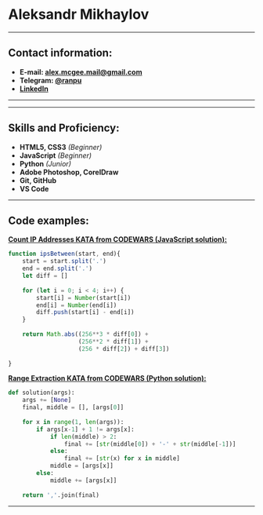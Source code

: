 # **Aleksandr Mikhaylov**

---

## **Contact information:**

- **E-mail: alex.mcgee.mail@gmail.com**
- **Telegram: [@ranpu](https://t.me/ranpu)**
- **[LinkedIn](https://www.linkedin.com/in/aleksandr-mikhaylov-3583b0104/)**

---

---

## **Skills and Proficiency:**

- **HTML5, CSS3** *(Beginner)*
- **JavaScript** *(Beginner)*
- **Python** *(Junior)*
- **Adobe Photoshop, CorelDraw** 
- **Git, GitHub**
- **VS Code**

---

## **Code examples:**

**[Count IP Addresses KATA from CODEWARS (JavaScript solution):](https://www.codewars.com/kata/526989a41034285187000de4/javascript)**

```JavaScript
function ipsBetween(start, end){
    start = start.split('.')
    end = end.split('.')
    let diff = []
  
    for (let i = 0; i < 4; i++) {
        start[i] = Number(start[i])
        end[i] = Number(end[i])
        diff.push(start[i] - end[i])
    }
  
    return Math.abs((256**3 * diff[0]) + 
                    (256**2 * diff[1]) +
                    (256 * diff[2]) + diff[3])
  
}
```

**[Range Extraction KATA from CODEWARS (Python solution):](https://www.codewars.com/kata/51ba717bb08c1cd60f00002f/python)**

```Python
def solution(args):
    args += [None]
    final, middle = [], [args[0]]
    
    for x in range(1, len(args)):
        if args[x-1] + 1 != args[x]:
            if len(middle) > 2:
                final += [str(middle[0]) + '-' + str(middle[-1])]
            else:
                final += [str(x) for x in middle]
            middle = [args[x]]
        else:
            middle += [args[x]]
            
    return ','.join(final)
```
---